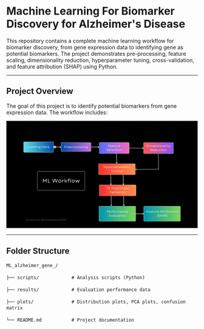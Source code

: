 # Machine Learning For Biomarker Discovery for Alzheimer's Disease

This repository contains a complete machine learning workflow for biomarker discovery, from gene expression data to identifying gene as potential biomarkers. The project demonstrates pre-processing, feature scaling, dimensionality reduction, hyperparameter tuning, cross-validation, and feature attribution (SHAP) using Python.

---

## Project Overview



The goal of this project is to identify potential biomarkers from gene expression data. The workflow includes:

![](ML_workflow.gif)

---

## Folder Structure

```
ML_alzheimer_gene_/

├── scripts/            # Analysis scripts (Python)

├── results/            # Evaluation performance data

├── plots/              # Distribution plots, PCA plots, confusion matrix

└── README.md           # Project documentation
```
